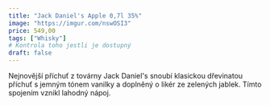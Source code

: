 ```yaml
---
title: "Jack Daniel's Apple 0,7l 35%"
image: "https://imgur.com/nswOSI3"
price: 549,00
tags: ["Whisky"] 
# Kontrola toho jestli je dostupný
draft: false
---
```

Nejnovější příchuť z továrny Jack Daniel's snoubí klasickou dřevinatou příchuť s jemným tónem vanilky a doplněný o likér ze zelených jablek. Tímto spojením vznikl lahodný nápoj. 